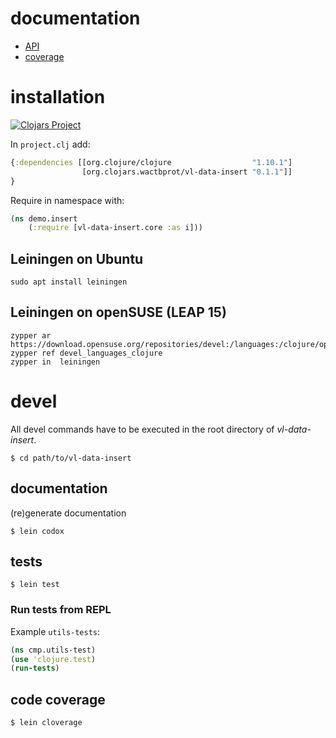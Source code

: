 # documentation

* [API](./api)
* [coverage](./coverage)

# installation

[![Clojars Project](https://img.shields.io/clojars/v/org.clojars.wactbprot/vl-data-insert.svg)](https://clojars.org/org.clojars.wactbprot/vl-data-insert)


In `project.clj` add:

```clojure
{:dependencies [[org.clojure/clojure                  "1.10.1"]
                [org.clojars.wactbprot/vl-data-insert "0.1.1"]]
}
```

Require in namespace with:

```clojure
(ns demo.insert
    (:require [vl-data-insert.core :as i]))

```

## Leiningen on Ubuntu 

```shell
sudo apt install leiningen
```

##  Leiningen on openSUSE (LEAP 15)

```shell
zypper ar https://download.opensuse.org/repositories/devel:/languages:/clojure/openSUSE_Leap_15.1/devel:languages:clojure.repo
zypper ref devel_languages_clojure
zypper in  leiningen
```

# devel

All devel commands have to be executed
in the root directory of *vl-data-insert*.

```shell
$ cd path/to/vl-data-insert
```

## documentation

(re)generate documentation

```shell
$ lein codox
```

## tests

```shell
$ lein test
```

### Run tests from REPL

Example `utils-tests`:

```clojure
(ns cmp.utils-test) 
(use 'clojure.test)
(run-tests)
```

## code coverage

```shell
$ lein cloverage
```
